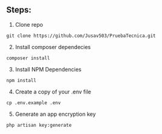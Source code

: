 <h2>Steps:</h2>

1) Clone repo
```
git clone https://github.com/Jusav503/PruebaTecnica.git
```

2) Install composer dependecies

```
composer install
```

3) Install NPM Dependencies
```
npm install
```

4) Create a copy of your .env file
```
cp .env.example .env
```
5) Generate an app encryption key
```
php artisan key:generate
```

